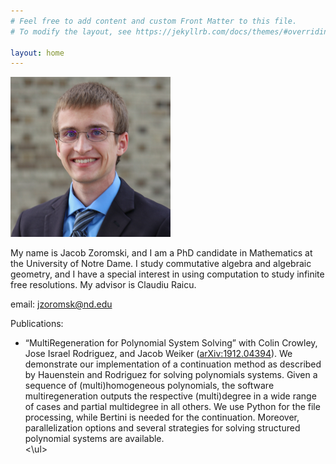```yaml
---
# Feel free to add content and custom Front Matter to this file.
# To modify the layout, see https://jekyllrb.com/docs/themes/#overriding-theme-defaults

layout: home
---
```

<img src="./headshot.jpg" alt="A photo of me" width="256" height="256">

My name is Jacob Zoromski, and I am a PhD candidate in Mathematics at the University of Notre Dame. I study commutative algebra and algebraic geometry, and I have a special interest in using computation to study infinite free resolutions. My advisor is Claudiu Raicu.

email: <a href = "mailto: abc@example.com">jzoromsk@nd.edu</a>

Publications:
<ul>
  <li>“MultiRegeneration for Polynomial System Solving” with Colin Crowley, Jose Israel Rodriguez, and Jacob Weiker (<a href="url">arXiv:1912.04394</a>).
    We demonstrate our implementation of a continuation method as described by Hauenstein and Rodriguez for solving polynomials systems. Given a sequence of (multi)homogeneous polynomials, the software multiregeneration outputs the respective (multi)degree in a wide range of cases and partial multidegree in all others. We use Python for the file processing, while Bertini is needed for the continuation. Moreover, parallelization options and several strategies for solving structured polynomial systems are available.</li>
  <\ul>
